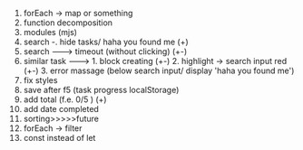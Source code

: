 1. forEach -> map or something
2. function decomposition
3. modules (mjs)
4. search -. hide tasks/ haha you found me (+)
5. search ---> timeout (without clicking) (+-)
6. similar task ---> 1. block creating (+-) 2. highlight -> search input red (+-) 3. error massage (below search input/ display 'haha you found me')
7. fix styles
8. save after f5 (task progress localStorage)
9. add total (f.e. 0/5 ) (+)
10. add date completed
11. sorting>>>>>future
12. forEach -> filter 
13. const instead of let